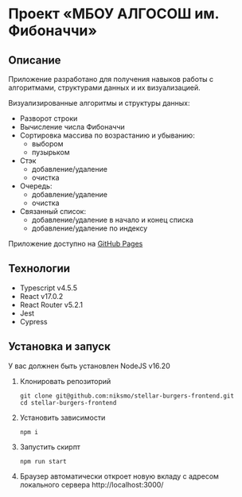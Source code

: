 # Проект «МБОУ АЛГОСОШ им. Фибоначчи»

## Описание

Приложение разработано для получения навыков работы с алгоритмами, структурами данных и их визуализацией.

Визуализированные алгоритмы и структуры данных:

- Разворот строки
- Вычисление числа Фибоначчи
- Сортировка массива по возрастанию и убыванию:
  - выбором
  - пузырьком
- Стэк
  - добавление/удаление
  - очистка
- Очередь:
  - добавление/удаление
  - очистка
- Связанный список:
  - добавление/удаление в начало и конец списка
  - добавление/удаление по индексу

Приложение доступно на [GitHub Pages](https://niksmo.github.io/algososh/)

## Технологии

- Typescript v4.5.5
- React v17.0.2
- React Router v5.2.1
- Jest
- Cypress

## Установка и запуск

У вас должнен быть установлен NodeJS v16.20

1. Клонировать репозиторий

   ```shell
   git clone git@github.com:niksmo/stellar-burgers-frontend.git
   cd stellar-burgers-frontend
   ```

2. Установить зависимости

   ```shell
   npm i
   ```

3. Запустить скирпт

   ```shell
   npm run start
   ```

4. Браузер автоматически откроет новую вкладу с адресом локального сервера http://localhost:3000/
